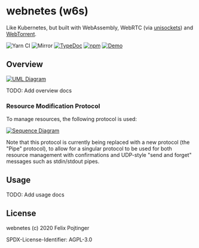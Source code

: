 # webnetes (w6s)

Like Kubernetes, but built with WebAssembly, WebRTC (via [unisockets](https://github.com/pojntfx/unisockets/)) and [WebTorrent](https://webtorrent.io/).

![Yarn CI](https://github.com/pojntfx/webnetes/workflows/Yarn%20CI/badge.svg)
![Mirror](https://github.com/pojntfx/webnetes/workflows/Mirror/badge.svg)
[![TypeDoc](https://img.shields.io/badge/TypeScript-Documentation-informational)](https://pojntfx.github.io/webnetes/)
[![npm](https://img.shields.io/npm/v/@pojntfx/webnetes)](https://www.npmjs.com/package/@pojntfx/webnetes)
[![Demo](https://img.shields.io/badge/Demo-webnetes.netlify.app-blueviolet)](https://webnetes.netlify.app/)

## Overview

[![UML Diagram](https://pojntfx.github.io/webnetes/media/diagram.svg)](https://pojntfx.github.io/webnetes/media/diagram.svg)

TODO: Add overview docs

### Resource Modification Protocol

To manage resources, the following protocol is used:

[![Sequence Diagram](https://pojntfx.github.io/webnetes/media/sequence.svg)](https://pojntfx.github.io/webnetes/media/sequence.svg)

Note that this protocol is currently being replaced with a new protocol (the "Pipe" protocol), to allow for a singular protocol to be used for both resource management with confirmations and UDP-style "send and forget" messages such as stdin/stdout pipes.

## Usage

TODO: Add usage docs

## License

webnetes (c) 2020 Felix Pojtinger

SPDX-License-Identifier: AGPL-3.0
